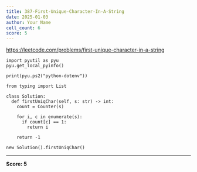```yaml
---
title: 387-First-Unique-Character-In-A-String
date: 2025-01-03
author: Your Name
cell_count: 6
score: 5
---
```


https://leetcode.com/problems/first-unique-character-in-a-string


```
import pyutil as pyu
pyu.get_local_pyinfo()
```


```
print(pyu.ps2("python-dotenv"))
```


```
from typing import List
```


```
class Solution:
  def firstUniqChar(self, s: str) -> int:
    count = Counter(s)

    for i, c in enumerate(s):
      if count[c] == 1:
        return i

    return -1
```


```
new Solution().firstUniqChar()
```


---
**Score: 5**